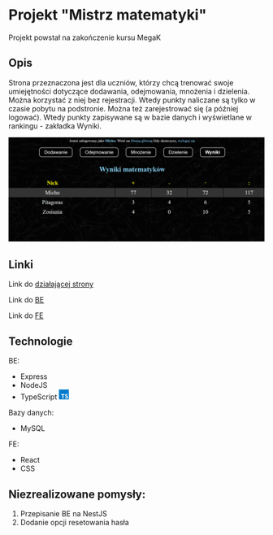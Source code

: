 # Projekt "Mistrz matematyki"
Projekt powstał na zakończenie kursu MegaK

## Opis
Strona przeznaczona jest dla uczniów, którzy chcą trenować swoje umiejętności dotyczące dodawania, odejmowania, mnożenia i dzielenia.
Można korzystać z niej bez rejestracji. Wtedy punkty naliczane są tylko w czasie pobytu na podstronie. Można też zarejestrować się (a później logować). Wtedy punkty zapisywane są w bazie danych i wyświetlane w rankingu - zakładka Wyniki.

![animowany gif z podglądem podstron](https://github.com/mich-dem/math-back/blob/main/images.gif)

## Linki
Link do [działającej strony](https://matma.networkmanager.pl/)

Link do [BE](https://github.com/mich-dem/math-back/)

Link do [FE](https://github.com/mich-dem/math-front/)

## Technologie
BE:
* Express
* NodeJS
* TypeScript <img src="https://raw.githubusercontent.com/devicons/devicon/master/icons/typescript/typescript-original.svg" alt="typescript" width="20" height="20"/> 

Bazy danych:
* MySQL

FE:
* React
* CSS

## Niezrealizowane pomysły:
1. Przepisanie BE na NestJS
2. Dodanie opcji resetowania hasła
